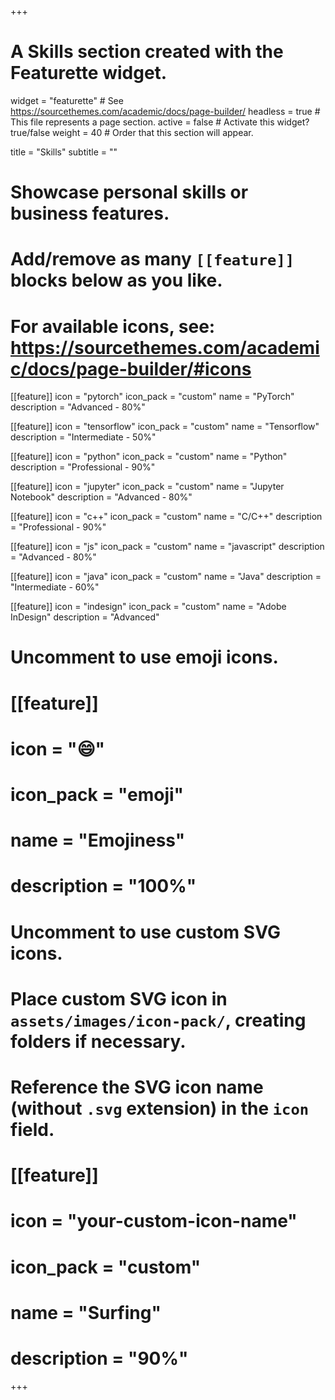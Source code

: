 +++
# A Skills section created with the Featurette widget.
widget = "featurette"  # See https://sourcethemes.com/academic/docs/page-builder/
headless = true  # This file represents a page section.
active = false  # Activate this widget? true/false
weight = 40  # Order that this section will appear.

title = "Skills"
subtitle = ""

# Showcase personal skills or business features.
# 
# Add/remove as many `[[feature]]` blocks below as you like.
# 
# For available icons, see: https://sourcethemes.com/academic/docs/page-builder/#icons

  
[[feature]]
  icon = "pytorch"
  icon_pack = "custom"
  name = "PyTorch"
  description = "Advanced - 80%"

[[feature]]
  icon = "tensorflow"
  icon_pack = "custom"
  name = "Tensorflow"
  description = "Intermediate - 50%"

[[feature]]
  icon = "python"
  icon_pack = "custom"
  name = "Python"
  description = "Professional - 90%"  

[[feature]]
  icon = "jupyter"
  icon_pack = "custom"
  name = "Jupyter Notebook"
  description = "Advanced - 80%"

[[feature]]
  icon = "c++"
  icon_pack = "custom"
  name = "C/C++"
  description = "Professional - 90%"
  
[[feature]]
  icon = "js"
  icon_pack = "custom"
  name = "javascript"
  description = "Advanced - 80%"

[[feature]]
  icon = "java"
  icon_pack = "custom"
  name = "Java"
  description = "Intermediate - 60%"
  
[[feature]]
  icon = "indesign"
  icon_pack = "custom"
  name = "Adobe InDesign"
  description = "Advanced"

# Uncomment to use emoji icons.
# [[feature]]
#  icon = ":smile:"
#  icon_pack = "emoji"
#  name = "Emojiness"
#  description = "100%"  

# Uncomment to use custom SVG icons.
# Place custom SVG icon in `assets/images/icon-pack/`, creating folders if necessary.
# Reference the SVG icon name (without `.svg` extension) in the `icon` field.
# [[feature]]
#  icon = "your-custom-icon-name"
#  icon_pack = "custom"
#  name = "Surfing"
#  description = "90%"

+++

